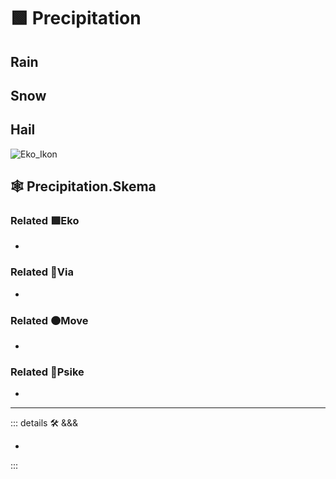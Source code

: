 # 🟩  <eko>Precipitation</eko>

## Rain

## Snow

## Hail

![Eko_Ikon](/Eko/Eko_Ikon.png)

## 🕸 Precipitation.Skema

### Related 🟩<eko>Eko</eko>

-

### Related 🔻<via>Via</via>

-

### Related 🟠<move>Move</move>

-

### Related 💜<psike>Psike</psike>

-

---

<!-- =================================================== -->
<!-- =================================================== -->
<!-- =================================================== -->
<!-- =================================================== -->
<!-- =================================================== -->
::: details 🛠 <dev>&&&</dev>

-

:::
